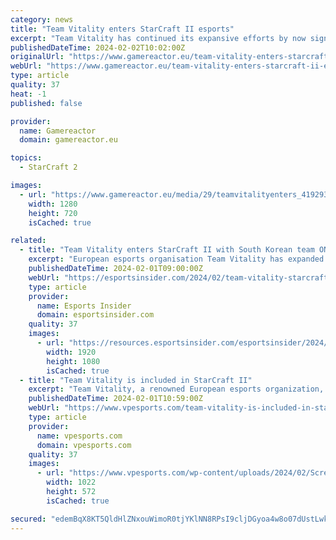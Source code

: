```yaml
---
category: news
title: "Team Vitality enters StarCraft II esports"
excerpt: "Team Vitality has continued its expansive efforts by now signing an all-South Korean roster that will be competing in the Asian StarCraft II circuit. The roster has been created in partnership with South Korean organisation Onsyde,"
publishedDateTime: 2024-02-02T10:02:00Z
originalUrl: "https://www.gamereactor.eu/team-vitality-enters-starcraft-ii-esports-1354603/"
webUrl: "https://www.gamereactor.eu/team-vitality-enters-starcraft-ii-esports-1354603/"
type: article
quality: 37
heat: -1
published: false

provider:
  name: Gamereactor
  domain: gamereactor.eu

topics:
  - StarCraft 2

images:
  - url: "https://www.gamereactor.eu/media/29/teamvitalityenters_4192933b.jpg"
    width: 1280
    height: 720
    isCached: true

related:
  - title: "Team Vitality enters StarCraft II with South Korean team ONSYDE"
    excerpt: "European esports organisation Team Vitality has expanded into StarCraft II through a strategic partnership with South Korean team ONSYDE. As a result of the collaboration, Team Vitlaty’s new roster will have its commercial partners Tezos,"
    publishedDateTime: 2024-02-01T09:00:00Z
    webUrl: "https://esportsinsider.com/2024/02/team-vitality-starcraft-2-south-korean-team-onsyde"
    type: article
    provider:
      name: Esports Insider
      domain: esportsinsider.com
    quality: 37
    images:
      - url: "https://resources.esportsinsider.com/esportsinsider/2024/02/16x9_Welcome_CS2.jpg"
        width: 1920
        height: 1080
        isCached: true
  - title: "Team Vitality is included in StarCraft II"
    excerpt: "Team Vitality, a renowned European esports organization, has successfully ventured into the world of StarCraft II by forming a strategic alliance with ONSYDE, a prominent South Korean team."
    publishedDateTime: 2024-02-01T10:59:00Z
    webUrl: "https://www.vpesports.com/team-vitality-is-included-in-starcraft-ii"
    type: article
    provider:
      name: vpesports.com
      domain: vpesports.com
    quality: 37
    images:
      - url: "https://www.vpesports.com/wp-content/uploads/2024/02/Screenshot_4.png"
        width: 1022
        height: 572
        isCached: true

secured: "edemBqX8KT5QldHlZNxouWimoR0tjYKlNN8RPsI9cljDGyoa4w8o07dUstLwk6dyGcOPtj/ocemCcJMGmUqlDUD0akLq/79y6S09wb8WK4aMooSjyTKhnpvJXeBq4Kx4LoOW/ogJD1JhQHCfD3WjWJjRKtK74kU13+UeujXK9v+q5TUUB1hXDO3rz35e/VgZfX/1FyMU3hLtMaJGm8MFwiOYbc7XB1UtBYOazpzu7Au5saXXChWmXRxwWf6irRm0q8SiiaWG8lFDFijedyIVKi2YoMyBLiwgyiGYg+uPSS3SRwNjm1AfqP4BdL8RKoa4Jh6rhuPiR7fHmsVR6OfhROR1DdjdO47O/CC2qLOSoWc=;Go8n5wePVNDL97Nk9SS9+g=="
---
```


